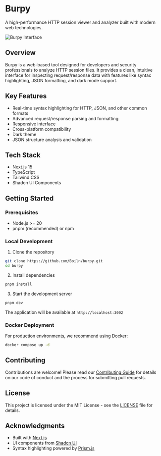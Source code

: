 # Burpy

A high-performance HTTP session viewer and analyzer built with modern web technologies.

![Burpy Interface](https://github.com/user-attachments/assets/87f4760f-2d62-4219-aa2b-640d97a02467)

## Overview

Burpy is a web-based tool designed for developers and security professionals to analyze HTTP session files. It provides a clean, intuitive interface for inspecting request/response data with features like syntax highlighting, JSON formatting, and dark mode support.

## Key Features

-   Real-time syntax highlighting for HTTP, JSON, and other common formats
-   Advanced request/response parsing and formatting
-   Responsive interface
-   Cross-platform compatibility
-   Dark theme
-   JSON structure analysis and validation

## Tech Stack

-   Next.js 15
-   TypeScript
-   Tailwind CSS
-   Shadcn UI Components

## Getting Started

### Prerequisites

-   Node.js >= 20
-   pnpm (recommended) or npm

### Local Development

1. Clone the repository

```bash
git clone https://github.com/Boiln/burpy.git
cd burpy
```

2. Install dependencies

```bash
pnpm install
```

3. Start the development server

```bash
pnpm dev
```

The application will be available at `http://localhost:3002`

### Docker Deployment

For production environments, we recommend using Docker:

```bash
docker compose up -d
```

## Contributing

Contributions are welcome! Please read our [Contributing Guide](CONTRIBUTING.md) for details on our code of conduct and the process for submitting pull requests.

## License

This project is licensed under the MIT License - see the [LICENSE](LICENSE) file for details.

## Acknowledgments

-   Built with [Next.js](https://nextjs.org/)
-   UI components from [Shadcn UI](https://ui.shadcn.com/)
-   Syntax highlighting powered by [Prism.js](https://prismjs.com/)
